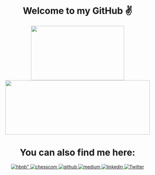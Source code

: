 # <div align="center"> Welcome to my GitHub ✌ </div>

<div align="center">
<img width="290" height="170" src="https://github-readme-stats.vercel.app/api/top-langs/?username=zararthustra&theme=merko&layout=compact&hide=M,Ruby,c%2B%2B,MATLAB">
<img width="450" height="170" src="https://github-readme-stats.vercel.app/api?username=zararthustra&theme=merko&show_icons=true&hide=stars,prs,issues">
</div>

# <div align="center"> You can also find me here: </div>

<div align="center">
  <a href="http://arthurm.tech/404">
     <img src=https://img.shields.io/badge/HBNB_(work_in_progress)-%23992929.svg?&style=for-the-badge&logo=airbnb&logoColor=white alt=hbnb" />
  </a>
  <a href="https://www.chess.com/member/zaarathustra" target="_blank">
    <img src=https://img.shields.io/badge/Chess.com-%23353535.svg?&style=for-the-badge&logo=data%3Aimage%2Fpng%3Bbase64%2CiVBORw0KGgoAAAANSUhEUgAAAFgAAABpCAIAAAAx0XNrAAAAAXNSR0IArs4c6QAAAARnQU1BAACxjwv8YQUAAAAJcEhZcwAADsMAAA7DAcdvqGQAABNHSURBVHja7VxpjCVXdf7OOfdW1Xv9unumezbPjGfGC7Zje4TBNsYLhhFOsIjB2EBwDGKV4kAWokgoUqRAEkL4EwklSiI5gkTZFfEjEYKwSQQSgi0wXsBjxvHGDPbsS08v71XVvfec%2FKjX22AI03490x116an11O%2FVfVVfneU726Vnd96KtQPgNQjWgFgDYg2INSDWgFgDYg2I8w1Es5ARjMAAz75vPuKf8kukZ6yz8HXGpysdCAbImI0TcSImAxmMkBiOmUEWaiFkjlnAUBYYgZ0wVENNlnIvmXMaIxlDSWOCmhCQYkg12FafajDABjYowYCZqjRCnucppV5dpZTMLFY1q1mIUGN2SqhiSCl5yTwLqeV57jLphsocD3c6sGUHwg1kFQVAAOC0eXisBDZNhLxTxJgMVGkkduIKIZYQPYEMcAwvNbSuoyXzRGxgspmqpEJkuF32enFiql20ElRXPhCNdWiAAPqyQAaBJkOIoZO3JMtrJxOhNDB7qWJIiKG2FEyZvLhOXnRYpFeODrdbFk93py2GdpZnRBYiHK8CiTCCkZL1dS0yjMAKAtQgIjA7OTMTNo%2FGzRs6W7a0t27advF2PzI03OpY0t7k9MmDhw8%2F%2Fez%2BHx4Y8ungscNjzm8eHkl1QJUcS738xnJgEqE0b28SAaTeAINZcsSkRK3s5bffNvSG1%2BLSizHaQUYQQBnKRcL6pJeUXZw8deKLXz7y6ONHvv1YPTV5QWck1eV0tzuybjSEtKxAyIfX7RzAMtSYCIiRAYnBMK9gWJUCjFipbGU73nUnXnMd1rUgBmGQAAwzMCMXtAQjefuGazbeetPW0eH9L7wwOTFZtApfFMmS6erxGmSweW%2Fah8Z7z04AVEzWytBycFQWPmWZuszyDO0CRQbm6F0aGkIrR8fn97791j%2F%2BWHHVZft7M%2Bp9XYbV4T4b4tAoiBJcgtM%2BlahSNMchqrRaMfNg0UQ5FQJiMiM1GGBgFnIKruDLvGVsuObK6z7%2B0eGrrpiaKduUCZGZqaotcKVEtOIkogFink0ajFSBPG%2BVvRrOBZDfegGYmXNSA2Ck%2Fb%2FU974CFjBlQ3F0FK0cF21%2B9XvfwRvWVWxGQkTMvPDmbXD8YmBASJ9NamJVUp1FRBQaTZ2TdhvjG2AMkAZVQmwISB8LJSgrXG25AkAlhhGH228Zv2n3Yaqi66OwooHgxWsZIRESwQhap6JoTZNtunQX2i3AwJRgAAjccHMjVkJssAsJihQNJCUUOW%2B%2F47bpkayH1Ny2LQ%2FLHKCxZDJuFCSxKqv2Iy4i745TvOjG6%2BBFGcZwuWNlp8xJyAhGAVwBFSlaAkPBlJl5YoQK1%2B4euWxXV4OqNkA0WJwhHSsCCEVj8SAGWUAuASaSybqyzetx7dUQJEKd4qzkAA0HBQTEzSJMMVUAQq9k%2BKSEzG%2B%2B%2BsqezZtJMxssCoOUiMR9i5AliIKhBCgQYVOcLrvtJly6FayucRsGQMEaGIlBCS6iZcihCg1CICh5gCXvwOVjl7wsiTAzMy80ECvRWPaXM7A1OtE4DpQZh3VDu27fg1xQBYrmlNEroWqzYgECzJDAimTJ%2B2y6CnnLhWBwDiKtsfXGtDq8RpHlmhIbUkpJVUSgZo6fnpq47b73Y8c2EKFK%2Bz%2F%2F5Ymv%2FAeqhDqZkWtIviicAhFEGZhMW4UPBhGCJZAV60eyLDOkECuQssCQzGyhgKyUWGN6ejoTB3ZI5pwkw0wsey258A034%2BZXYGwYmk5959HP%2FsX93tL7HI28fo%2BZWRmJLZGyI3Z9xs0KCBRQUiJw38kuL8ceDKJGKEY6Mxp6rJblVS%2BUQXnTxu7OLdf87odwxRblGo7XS8ZT3enUlY3DcIggEcfkHeUMF8FTsWpsJyl8mqUYYAzULi6vREycPL556wVTJyd7Gka2bNo3cTzfsn7PH3wEF22PImXSjgmuuPK3P%2F6HYZT87ithKpBZS2tQtUxylxuMoDBuItOFxmcVAEHQbVs2HDzw3NjQuOXZd44%2Bf9lbfv6q37wP2zcigtl1shYU2FRg442eEnoz6DgnFARmyEBQR3XwmY9IxhBSqLGBGs%2B8WvIRSnju2OH25g0HZkq3efz2e9%2FXetNt2LwemcAcJ0sJ4mGeYlV5CIohzJTwktgqYfYZm7ES1IgpkTFABEpNSD8b5K98ICrhauvG3gUbdtxw%2Fc673oSLtiNzZkYmFhI5EaAqyzz3PhPUismpJmlRjA0VnoNpArx3MAhMQQlgAs8DsEpsRGK%2B%2Bc1vwV23Y8dGtCWY1loNZW3UkVhQVyDOlXBiGs%2F98IWHHzm478kX9v3Pxl07r3%2F73dmN13vR6AVArIIrvFDSxYqH2RBuxdsIpecff3L7XW%2BE4%2B70hB8eHXIe09NwHrEHBR7bd%2FKBh04%2B9uTRJ%2FZVpycc0zqhyQOHv%2Fi9p%2B78o4%2Fhxpc7pgikwjkzNmGGahOezzL1F3McDddeQUA4s73ffLD%2Bs%2Fsv%2FuA725ftRAX0AqYq7H%2F60GOPPPvQo0cf3js6HcYqGw9pqNWKGknk4OlJ3x478Z8PjL%2FqqqTaI87IQ1%2FMNtoqsRFZ0p8bHXvhS18%2F%2FPjju67ZvX7LllTWh5559sDeH8hM7cv68rw9NjRaU127WOcSpqt2iJdu2PzQj57vHD8yDq3rkBUdQ8MakBZmg5skjq0GIMSQJiZ3DA1NHZs59tUHjjjudbtSx5et30Dgzsi6VIfpkxOBjDIHQavVsm7vdBW6Q%2B6KPTdBkGWZASkpiMFI%2FQCkIZS0aiRCgaxVlHUEWSbCkda1RyjX6YlTvl1M15OqyArpuNyqEE51tfBl0drbPXX9h96DX7jFUmDOtarzrDAgzQb1875itQABoIxJYS3xYAohWIqZuM5QKzIiuGi3KGlvuueNXJ51c3coo5e%2F9e4d970bLUfOx6jOF1ADEwECWEO2myzF8tfEBxZrqEfRziVGKqsi8wAmZyY1RCpDK8IHtTLCSSzcBMfDuW7%2FxT2Xfvg%2BjBTHZ6YBsQQQYoqAicEl%2BIQEqJwDDjFQiYgxVmqFd5Qo9Ernnet0TNUnE%2BKyLKOZH2odC724afjyN9626bc%2BiI7vxTA8uqEs6yIvQgw%2Bm%2FUafd2Yy1bw6gCCDAVlSpimJIKh5ClRj6FEsQ7tzFOqR9aNHqx6R9vupg%2F88ti9b0PuIFxwK4G4yM3MOWeW%2BnySYYamlwKGuejTFtBMnodrXrxn0%2BI4Wy8zMIkQgxmM%2Bq0MpGYGM2oVRUqBhtr7ZyZmxkdv%2F9X3u3veDFJkYsQAi%2FWrIbSgqmcMNchiM9mnVtAmGl2omM3D0PMuEU1ziFNYamIwVQIrGLBkNNR6ZuqEXrjp1l95j7vrjcgcpJ%2F1Bshojir0KyNENG%2B8mk%2FJGtQAhvVLin0FmmXfzenN%2F5dAOgapew0WrGhSsgyQWWI5kUJvfPRV736Hv%2FsOtH1vZgoun%2Fvpuaufe7aYT0jpXGJKAaP5%2BokNOvoYGBBN1bNfAWWNSKwJQDfnI85ufvc9w%2Fe8DUN5T7UY3xDiGTV%2BauCYKx0vMj%2BmgBo1WDTVI1b0X%2FMnzgLKizI657yuATYjbZ5SgjWCGsj2p%2B6OPTeNvuuXUOST3WluDSVAnPzY86QzLoYXxxqyQCMWyg43xZTZL5x%2F95lm24UaHSGDGnU9Z5ftvPy9b8NwS2M1Mro%2BAt2p3vBwC3ambM813CyqcjcyYOxUfdI%2BZ5n3Giba%2F64BSgBBlwTIwAiVkdos%2FyODGdWCKS%2B777wdV18GMR7uwNA93R0ZboUYfrqSW%2BM5zrw8XUThXuwylmw%2BBtYfoTG18yLWdSvPU1DK3EQMI5fs2PjWN8GTZpkCUIwMtVWjiM0awoVUgAACEQjRgCYlwQ5EYEpi06mnDiZIlOApiqpD4n7BOTEUPO9czpexZKK6rr2XEAI7gc%2FKofySG1%2BFzKtzqTH4BhCIjQj6E%2BxZVdYNWwCgqoip6S1SgssycZQ0hBA0RFUlojkLqoDyPKc4f0CI1HXtva9CUKEuW1g%2FMvS6W8ACkGtMujTXaIDyItMwL9J5KzNDHSIDTghCMEWoWS3nTCK5gBa5gl0GbkrHs8614S%2B6tMzF4IBgp2bGZKRqdLqu%2FNaNuHQXiBlCDUumPiVs3i5kEIssgaZcmKBWlqhrxAQDJ9JosYpknLucIRYt1alZhBdwGSzJfQ7Oa6TEzseUxDs16tbltot3wDOI%2B49%2FPr1CZLLYcS7g0EZi2hT8SBxSRFWjV2UsRJpgzvsoUseQmD1R081p1kQaarTEIG2AQJgTHzV6L5zAwIad2%2BCafFu%2FEUIJBnLG%2FaYI4zNibIJaTCQMBWLA8eOnn3n2me9894UHH85TSJKYyXuuUggS2lmeG1q1%2BaSNwyaas7x6tsI%2BMCDIwCA1pDp0pChArXYbAjAlBs32hLCRQQg4o8%2FcZiEhYdTh%2BHPPff%2FBbz%2F%2F%2Fb29g4eKme4IO1y6tatghnOuTMETiLPpQ8fCyZlOxXlSNpih6QFfgsq7wdkIbv6GXilF4UCaUoNQIHgog6WRfe3PdMx7%2FnkqDaQE5rHxjbe89nX%2BjjvgMsx0AUAEpjBABCnAOUx28dBjD37iU0OkDZmaJfu8hKmGgfViM3PQIARmViGLHE%2FPICEgAZ5MyQgpRZBk0m%2B0JzViXTD0AgOxg4HHxnhsDFBYQqtxvQbJ0EvIMiBCIzJfnjhaVRVCEhIijkwJ5EzADI3nx2uEFJu%2BJsl8ZSkhTRw%2FATWOsQk%2BQATvXCZ9grCYKs67D2Iwg8SEg3PBeyty5FntHTJfMiF3tTCyHIr9Tz3jzZwRiBLPZ26W0EkzMGYJNU9CSTPhykJyOH7kCEIUzgsTZp%2FMakIEzOCEQGr9RAax0tzQj7Iqq7FZv%2FTbTMFIxkVVBT%2FcMoaEClXE3qcPPPBwGwLhwKQsTZoHmsjS%2BQECgGMRohijElTVi5s%2BegRHjiECdWyyK3UV0ZS5qTELvMBIAGAF0qyYsEKMnBGrkAmIDJyAquyKy9Crjn7uSzh0IjcQibEoMSucLvGWBtd5S9YE4GokxB2jdOREeugxJK3LMhlI0GHnEgiIMTY3T2cwS0ChNss%2FKYFiH5uo4NyXZddVFcqAr37jiS997cJWpzAGUQQlIzZ2Rv2WvfOWmFFNKbGImeXismD5RPcHX%2F8WYsryrE6xzyhrM439dqlG9mlxWgMsc6yCZr9FCBo9MMLOcYGHvveNv%2F3HbLo7BNdXHyOzPpma7%2Bs7T6k6jRZdltcxMcQH3Wj%2B%2BCN78eBDUCsEVQiNFhCEQJEReVEOmgwCeAMrN1F4EFRi0SWVlAuoLDFZ4pF9T%2Fz1P0%2FvfWpj3g69LozNDGqsBqjN97qeJyCaXIpjiXVICjJsKobl%2BKnv%2FtNncXqKYordaTCQE6hpzqdZ1ZgPOciAvuEgAxIMiM4Sh8B1QBnx8BPf%2BOgn93%2Ftv3ePb7NuJSJN2ymrNUlwY2vC9rNW7cFM8ABGJiBEePGBQCKoqiLzRw%2F86MJ2m6%2B6ohhu1ZaSc6bmmAlIdXTMMFiM5EmJqpg8u37exUytLshQRvQinj9y%2BK%2F%2B4dG%2F%2FJvRkzPra20ZGGTUNFoSU9OajYaW2Wx2%2FCwe5GC3Vmk4kRFg%2FbgnwRJh67vu7PzOfTEFGh2t6lD4nGk2LwPVFJQpMhxnzlCVMS%2BcAQSNP3jywJ98mo%2BcrJ7aTyGxaiZeNfXJwo93iTQzIOCzDcbpnO0xc8F3%2F60YX3%2B2Zz2367VL03Y9f8by%2FzhO7Xv6rNlqE2WcNbtjsrPuTT53QGx59SvPmqQV%2BTm7vHMHBImcg1MAGKmtWNUY%2Bfz9SzvxZOeshSIREusKlYjxq69Y2onbPv3JJRVZzrq0cS6AOHHXnpdgWa4962erPzEtfJ6BuO5Tv%2F9STp%2F%2BtXuWkhZYaaoRP%2FHhl7jC7o98cAnasbKAqAkve%2BfdL32dsa%2F93bKisOxAbPvmvwxkndGLd04UblkvdRmBOLJ1rLNty6BW2%2F3oF1YlEBF49bf%2BdYALuqI4csNVq89YVr9x78DXvP7v%2F3SZUFhGIDbcfN3A15TMnxgplumulguI02cfa%2F5Mx54blumWlguI%2BuiJ5Vg2%2F8J%2F%2FWxfXDGxxvprdy%2FHsp2oy4HCcgFRE7a%2F%2FjXLsfK6L3%2FmyE3LAvFLTdXlr7gSRMUrrpStmwD4Xdvd9guyyy9aVp9%2F6HNfaR%2BbqB7eC6B6eG88dGzxs1VA9Szr2y8ViNEPvH3s934d5%2B84%2BfE%2FP%2F2Zzy6%2BJwUU5laEjTjfxzlvFJn596%2FHw8cA5K%2B8qlENahUyvl5bud80DgKIJMuWtngqK0sJZjCrT5yCgYeHyn3P0JPPAUgHj5aPPPEiOzwuacqF1raM%2F%2F%2BtGmtArAGxBsQaEGtArAGxBsQaEOfsWMYc%2BRmja82cllF%2FTwyeG3xdNKdgsyM48yNrqw2IZrLNmAFRJgNIEyFIM3ZHohAzNoU1w5AUmSMDUK%2FqVQEkttTvFySypi0XidgIvLwbpS%2BDRMxtfquERE2znwKcGKSz05nW3%2F90waAvgxQ2t%2BUUz028kinZKlSNZuYO%2FdKbNpvI2%2By9RZpv8yJTZ0yGZk4%2BkZu77QaCyBBD1jTr8vLu2ve%2FRt4NdhX0JJcAAAAASUVORK5CYII%3D alt=chesscom style="margin-bottom: 5px;" />
  </a>
  <a href="https://github.com/zararthustra" target="_blank">
    <img src=https://img.shields.io/badge/github-%2324292e.svg?&style=for-the-badge&logo=github&logoColor=white alt=github style="margin-bottom: 5px;" />
  </a>
  <a href="https://medium.com/@arthmayer/" target="_blank">
    <img src=https://img.shields.io/badge/medium-%23292929.svg?&style=for-the-badge&logo=medium&logoColor=white alt=medium style="margin-bottom: 5px;" />
  </a> 
  <a href="https://www.linkedin.com/in/mayerarthur/" target="_blank">
    <img src=https://img.shields.io/badge/linkedin-%231E77B5.svg?&style=for-the-badge&logo=linkedin&logoColor=white alt=linkedin style="margin-bottom: 5px;" />
  </a>
  <a href="https://twitter.com/MayerArthur1">
    <img alt="Twitter" src="https://img.shields.io/badge/Twitter-1DA1F2?logo=twitter&logoColor=white&style=for-the-badge"/>
  </a>
</div>
